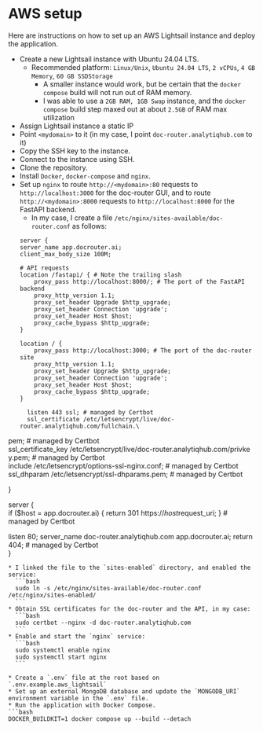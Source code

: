 # AWS setup

Here are instructions on how to set up an AWS Lightsail instance and deploy the application.

* Create a new Lightsail instance with Ubuntu 24.04 LTS.
  * Recommended platform: `Linux/Unix`, `Ubuntu 24.04 LTS`, `2 vCPUs`, `4 GB Memory`, `60 GB SSDStorage`
    * A smaller instance would work, but be certain that the `docker compose` build will not run out of RAM memory.
    * I was able to use a `2GB RAM, 1GB Swap` instance, and the `docker compose` build step maxed out at about `2.5GB` of RAM max utilization
* Assign Lightsail instance a static IP
* Point `<mydomain>` to it (in my case, I point `doc-router.analytiqhub.com` to it)
* Copy the SSH key to the instance.
* Connect to the instance using SSH.
* Clone the repository.
* Install `Docker`, `docker-compose` and `nginx`.
* Set up `nginx` to route `http://<mydomain>:80` requests to `http://localhost:3000` for the doc-router GUI, and to route `http://<mydomain>:8000` requests to `http://localhost:8000` for the FastAPI backend.
  * In my case, I create a file `/etc/nginx/sites-available/doc-router.conf` as follows:
  ```
  server {
  server_name app.docrouter.ai;
  client_max_body_size 100M;

  # API requests                                                                
  location /fastapi/ { # Note the trailing slash                                
      proxy_pass http://localhost:8000/; # The port of the FastAPI backend      
      proxy_http_version 1.1;
      proxy_set_header Upgrade $http_upgrade;
      proxy_set_header Connection 'upgrade';
      proxy_set_header Host $host;
      proxy_cache_bypass $http_upgrade;
  }

  location / {
      proxy_pass http://localhost:3000; # The port of the doc-router site       
      proxy_http_version 1.1;
      proxy_set_header Upgrade $http_upgrade;
      proxy_set_header Connection 'upgrade';
      proxy_set_header Host $host;
      proxy_cache_bypass $http_upgrade;
  }

    listen 443 ssl; # managed by Certbot                                        
    ssl_certificate /etc/letsencrypt/live/doc-router.analytiqhub.com/fullchain.\
pem; # managed by Certbot                                                       
    ssl_certificate_key /etc/letsencrypt/live/doc-router.analytiqhub.com/privke\
y.pem; # managed by Certbot                                                     
    include /etc/letsencrypt/options-ssl-nginx.conf; # managed by Certbot       
    ssl_dhparam /etc/letsencrypt/ssl-dhparams.pem; # managed by Certbot         



}

server {                                                   
    if ($host = app.docrouter.ai) {
        return 301 https://$host$request_uri;
    } # managed by Certbot                                                      


  listen 80;
  server_name doc-router.analytiqhub.com app.docrouter.ai;
  return 404; # managed by Certbot                                            
}

  ```
  * I linked the file to the `sites-enabled` directory, and enabled the service:
    ```bash
    sudo ln -s /etc/nginx/sites-available/doc-router.conf /etc/nginx/sites-enabled/
    ```
  * Obtain SSL certificates for the doc-router and the API, in my case:
    ```bash
    sudo certbot --nginx -d doc-router.analytiqhub.com
    ```
  * Enable and start the `nginx` service:
    ```bash
    sudo systemctl enable nginx
    sudo systemctl start nginx
    ```

* Create a `.env` file at the root based on `.env.example.aws_lightsail`
* Set up an external MongoDB database and update the `MONGODB_URI` environment variable in the `.env` file.
* Run the application with Docker Compose.
  ```bash
  DOCKER_BUILDKIT=1 docker compose up --build --detach
  ```
